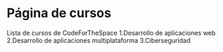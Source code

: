 # Página de cursos

Lista de cursos de CodeForTheSpace
1.Desarrollo de aplicaciones web
2.Desarrollo de aplicaciones multiplataforma
3.Ciberseguridad
